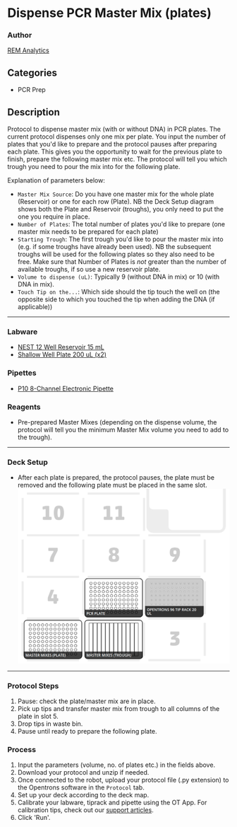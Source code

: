 # Dispense PCR Master Mix (plates)

### Author
[REM Analytics](https://www.remanalytics.ch/)

## Categories
* PCR Prep
	

## Description
Protocol to dispense master mix (with or without DNA) in PCR plates. The current protocol dispenses only one mix per 
plate. You input the number of plates that you'd like to
prepare and the protocol pauses after preparing each plate. This gives you the opportunity to wait for the previous 
plate to finish, prepare the following master mix etc. The protocol will tell you which trough you need to pour the mix
into for the following plate.

Explanation of parameters below:
* `Master Mix Source`: Do you have one master mix for the whole plate (Reservoir) or one for each row (Plate). NB the
Deck Setup diagram shows both the Plate and Reservoir (troughs), you only need to put the one
you require in place.
* `Number of Plates`: The total number of plates you'd like to prepare (one master mix needs to be prepared for each 
plate)
* `Starting Trough`: The first trough you'd like to pour the master mix into (e.g. if some troughs have already been
used). NB the subsequent troughs will be used for the following plates so they also need to be free. Make sure
that Number of Plates is *not* greater than the number of available troughs, if so use a new reservoir plate.
* `Volume to dispense (uL)`: Typically 9 (without DNA in mix) or 10 (with DNA in mix).
* `Touch Tip on the...`: Which side should the tip touch the well on (the opposite side to which you touched the tip
when adding the DNA (if applicable)) 


---


### Labware

* [NEST 12 Well Reservoir 15 mL](https://labware.opentrons.com/nest_12_reservoir_15ml/)
* [Shallow Well Plate 200 uL (x2)](96w_pcr_plate2.json)

### Pipettes
* [P10 8-Channel Electronic Pipette](https://docs.opentrons.com/v1/pipettes.html)

### Reagents
* Pre-prepared Master Mixes (depending on the dispense volume, the protocol will tell you the minimum Master Mix
volume you need to add to the trough).
---

### Deck Setup
* After each plate is prepared, the protocol pauses, the plate must be removed and the following plate must be placed
  in the same slot.
  ![deck layout](https://raw.githubusercontent.com/jamiesone/images/main/Screenshot%20from%202021-12-03%2017-14-49.png)

---

### Protocol Steps
1. Pause: check the plate/master mix are in place.
2. Pick up tips and transfer master mix from trough to all columns of the plate in slot 5.
3. Drop tips in waste bin.
4. Pause until ready to prepare the following plate.

### Process
1. Input the parameters (volume, no. of plates etc.) in the fields above.
2. Download your protocol and unzip if needed.
3. Once connected to the robot, upload your protocol file (.py extension) to the Opentrons software in the `Protocol` tab.
4. Set up your deck according to the deck map.
5. Calibrate your labware, tiprack and pipette using the OT App. For calibration tips, check out our [support articles](https://support.opentrons.com/en/collections/1559720-guide-for-getting-started-with-the-ot-2).
6. Click 'Run'.


